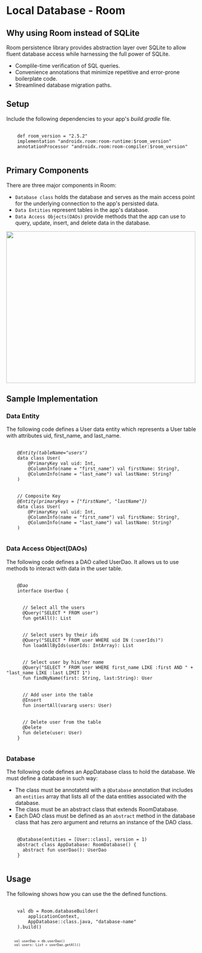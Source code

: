 <h1>Local Database - Room</h1>

<h2>Why using Room instead of SQLite</h2>
<p>Room persistence library provides abstraction layer over SQLite to allow fluent database access while harnessing the full power of SQLite.</p>
<ul>
  <li>Complile-time verification of SQL queries.</li>
  <li>Convenience annotations that minimize repetitive and error-prone boilerplate code.</li>
  <li>Streamlined database migration paths.</li>
</ul>

<h2>Setup</h2>
<p>Include the following dependencies to your app's <i>build.gradle</i> file.</p>
<pre>
  <code>
    def room_version = "2.5.2"
    implementation "androidx.room:room-runtime:$room_version"
    annotationProcessor "androidx.room:room-compiler:$room_version"
  </code>
</pre>

<h2>Primary Components</h2>
<p>There are three major components in Room:</p>
<ul>
  <li><code>Database class</code> holds the database and serves as the main access point for the underlying connection to the app's persisted data.</li>
  <li><code>Data Entities</code> represent tables in the app's database.</li>
  <li><code>Data Access Objects(DAOs)</code> provide methods that the app can use to query, update, insert, and delete data in the database.</li>
</ul>
<img src="https://developer.android.com/static/images/training/data-storage/room_architecture.png" width="500" height="400">

<h2>Sample Implementation</h2>
<h3>Data Entity</h3>
<p>The following code defines a User data entity which represents a User table with attributes uid, first_name, and last_name.</p>
<pre>
  <code>
    <var>@Entity(tableName="users")</var>
    data class User(
        @PrimaryKey val uid: Int,
        @ColumnInfo(name = "first_name") val firstName: String?,
        @ColumnInfo(name = "last_name") val lastName: String?
    )
  </code>
  <code>
    // Composite Key
    <var>@Entity(primaryKeys = ["firstName", "lastName"])</var>
    data class User(
        @PrimaryKey val uid: Int,
        @ColumnInfo(name = "first_name") val firstName: String?,
        @ColumnInfo(name = "last_name") val lastName: String?
    )
  </code>
</pre>

<h3>Data Access Object(DAOs)</h3>
<p>The following code defines a DAO called UserDao. It allows us to use methods to interact with data in the user table. </p>
<pre>
  <code>
    <var>@Dao</var>
    interface UserDao {
  </code>
    <code>
      // Select all the users
      @Query("SELECT * FROM user")
      fun getAll(): List<User>
    </code>
    <code>
      // Select users by their ids
      @Query("SELECT * FROM user WHERE uid IN (:userIds)")
      fun loadAllByIds(userIds: IntArray): List<User>
    </code>
    <code>
      // Select user by his/her name
      @Query("SELECT * FROM user WHERE first_name LIKE :first AND " + "last_name LIKE :last LIMIT 1")
      fun findNyName(first: String, last:String): User
    </code>
    <code>
      // Add user into the table
      @Insert
      fun insertAll(vararg users: User)
    </code>
    <code>
      // Delete user from the table
      @Delete 
      fun delete(user: User)
    }
  </code>
</pre>
      
<h3>Database</h3>
<p>The following code defines an AppDatabase class to hold the database. We must define a database in such way:</p>
<ul>
  <li>The class must be annotatetd with a <code>@Database</code> annotation that includes an <code>entities</code> array that lists all of the data entities associated with the database.</li>
  <li>The class must be an abstract class that extends RoomDatabase.</li>
  <li>Each DAO class must be defined as an <code>abstract</code> method in the database class that has zero argument and returns an instance of the DAO class.</li>
</ul>
<pre>
  <code>
    @Database(entities = [User::class], version = 1)
    abstract class AppDatabase: RoomDatabase() {
      abstract fun userDao(): UserDao
    }
  </code>
</pre>

<h2>Usage</h2>
<p>The following shows how you can use the the defined functions.</p>
<pre>
  <code>
    val db = Room.databaseBuilder(
        applicationContext,
        AppDatabase::class.java, "database-name"
    ).build()
  <code>
  <code>
    val userDao = db.userDao()
    val users: List<User> = userDao.getAll()
  </code>
</pre>
